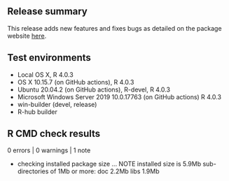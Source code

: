 ## Release summary
This release adds new features and fixes bugs as detailed on the package website [here](https://hesim-dev.github.io/hesim/news/index.html).

## Test environments
* Local OS X, R 4.0.3
* OS X 10.15.7 (on GitHub actions), R 4.0.3
* Ubuntu 20.04.2 (on GitHub actions), R-devel, R 4.0.3
* Microsoft Windows Server 2019 10.0.17763 (on GitHub actions) R 4.0.3
* win-builder (devel, release)
* R-hub builder

## R CMD check results
0 errors | 0 warnings | 1 note

* checking installed package size ... NOTE
    installed size is  5.9Mb
    sub-directories of 1Mb or more:
      doc    2.2Mb
      libs   1.9Mb
